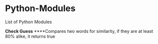 # Python-Modules
List of Python Modules

**Check Guess**
****Compares two words for similarity, if they are at least 80% alike, it returns true
